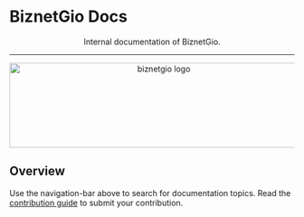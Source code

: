 # BiznetGio Docs

<p style="text-align: center;">Internal documentation of BiznetGio.</p>

---

<p align="center">
<img alt="biznetgio logo" src="https://www.biznetnetworks.com/assets/img/biznet-brand-center/logo/giocloud/Biznet_GioCloud_Logo.jpg"  height="150" width="530">
</p>

## Overview

Use the navigation-bar above to search for documentation topics. Read the
[contribution guide](about/contribution/) to submit your contribution.
